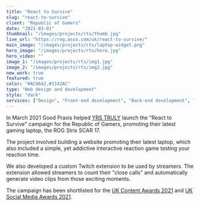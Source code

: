 ```yaml
---
title: "React to Survive"
slug: "react-to-survive"
client: "Republic of Gamers"
date: "2021-03-01"
thumbnail: "/images/projects/rts/thumb.jpg"
live_url: "https://rog.asus.com/uk/react-to-survive/"
main_image: "/images/projects/rts/laptop-widget.png"
hero_image: "/images/projects/rts/hero.jpg"
hero_video: ""
image_1: "/images/projects/rts/img1.jpg"
image_2: "/images/projects/rts/img2.jpg"
new_work: true
featured: true
color: "#AC0642,#1142AC"
type: "Web design and development"
style: "dark"
services: ["Design", "Front-end development", "Back-end development", "Custom Twitch integration"]
---
```

In March 2021 Good Praxis helped [YRS TRULY](https://yrstruly.uk/) launch the
"React to Survive" campaign for the Republic of Gamers, promoting their latest
gaming laptop, the ROG Strix SCAR 17.

The project involved building a website promoting their latest laptop, which
also included a simple, yet addictive interactive reaction game testing your
reaction time.

We also developed a custom Twitch extension to be used by streamers. The
extension allowed streamers to count their "close calls" and automatically
generate video clips from those exciting moments.

The campaign has been shortlisted for the [UK Content Awards 2021](https://ukcontentawards.com/2021-shortlist/)
and [UK Social Media Awards 2021](https://uksocialmediaawards.com/2021-shortlist/).
